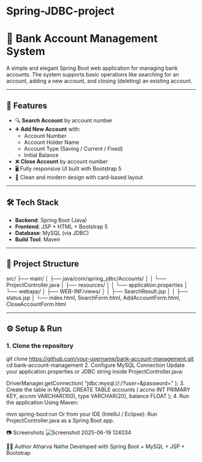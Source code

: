 # Spring-JDBC-project
# 🏦 Bank Account Management System

A simple and elegant Spring Boot web application for managing bank accounts. The system supports basic operations like searching for an account, adding a new account, and closing (deleting) an existing account.

---

## 🚀 Features

- 🔍 **Search Account** by account number  
- ➕ **Add New Account** with:
  - Account Number
  - Account Holder Name
  - Account Type (Saving / Current / Fixed)
  - Initial Balance  
- ❌ **Close Account** by account number  
- 🖥️ Fully responsive UI built with Bootstrap 5  
- 🎨 Clean and modern design with card-based layout

---

## 🛠️ Tech Stack

- **Backend**: Spring Boot (Java)
- **Frontend**: JSP + HTML + Bootstrap 5
- **Database**: MySQL (via JDBC)
- **Build Tool**: Maven

---

## 📂 Project Structure

src/
├── main/
│ ├── java/com/spring_jdbc/Accounts/
│ │ └── ProjectController.java
│ ├── resources/
│ │ └── application.properties
│ └── webapp/
│ ├── WEB-INF/views/
│ │ ├── SearchResult.jsp
│ │ ├── status.jsp
│ └── index.html, SearchForm.html, AddAccountForm.html, CloseAccountForm.html



---

## ⚙️ Setup & Run

### 1. Clone the repository

git clone https://github.com/your-username/bank-account-management.git
cd bank-account-management
2. Configure MySQL Connection
Update your application.properties or JDBC string inside ProjectController.java:


DriverManager.getConnection(
  "jdbc:mysql://<host>:<port>/<dbname>?user=<username>&password=<password>"
);
3. Create the table in MySQL
CREATE TABLE accounts (
  accno INT PRIMARY KEY,
  accnm VARCHAR(100),
  type VARCHAR(20),
  balance FLOAT
);
4. Run the application
Using Maven:


mvn spring-boot:run
Or from your IDE (IntelliJ / Eclipse): Run ProjectController.java as a Spring Boot app.

📷 Screenshots
![Screenshot 2025-06-19 124034](https://github.com/user-attachments/assets/ae08e071-af9a-4d62-8a74-2e4668550b4c)


👨‍💻 Author
Atharva Nathe
Developed with Spring Boot + MySQL + JSP + Bootstrap
